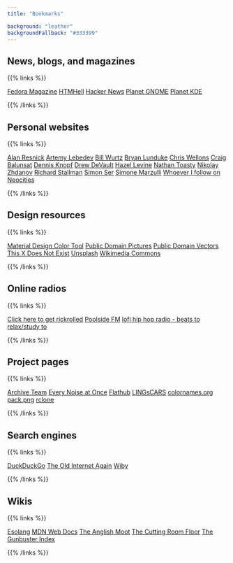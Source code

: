 ```yaml
---
title: "Bookmarks"

background: "leather"
backgroundFallback: "#333399"
---
```


## News, blogs, and magazines

{{% links %}}

[Fedora Magazine](https://fedoramagazine.org/)
[HTMHell](https://www.htmhell.dev/)
[Hacker News](https://news.ycombinator.com/)
[Planet GNOME](https://planet.gnome.org/)
[Planet KDE](https://planet.kde.org/)

{{% /links %}}

## Personal websites

{{% links %}}

[Alan Resnick](https://alanresnick.info/)
[Artemy Lebedev](https://www.tema.ru/eng/)
[Bill Wurtz](https://billwurtz.com/)
[Bryan Lunduke](https://lunduke.com/)
[Chris Wellons](https://nullprogram.com/)
[Craig Balunsat](https://www.balunsat.org/)
[Dennis Knopf](http://www.dennisknopf.net/)
[Drew DeVault](https://drewdevault.com/)
[Hazel Levine](https://knightsofthelambdacalcul.us/)
[Nathan Toasty](http://toastytech.com/)
[Nikolay Zhdanov](https://nicolas232.github.io/)
[Richard Stallman](https://stallman.org/)
[Simon Ser](https://emersion.fr/)
[Simone Marzulli](https://simone.computer/#/)
[Whoever I follow on Neocities](https://neocities.org/site/kirbykevinson/follows)

{{% /links %}}

## Design resources

{{% links %}}

[Material Design Color Tool](https://material.io/resources/color/)
[Public Domain Pictures](https://publicdomainpictures.net/en/)
[Public Domain Vectors](https://publicdomainvectors.org/)
[This X Does Not Exist](https://thisxdoesnotexist.com/)
[Unsplash](https://unsplash.com/)
[Wikimedia Commons](https://commons.wikimedia.org/wiki/Main_Page)

{{% /links %}}

## Online radios

{{% links %}}

[Click here to get rickrolled](https://www.youtube.com/watch?v=dQw4w9WgXcQ)
[Poolside FM](https://poolside.fm/)
[lofi hip hop radio - beats to relax/study to](https://www.youtube.com/watch?v=5qap5aO4i9A)

{{% /links %}}

## Project pages

{{% links %}}

[Archive Team](https://www.archiveteam.org/)
[Every Noise at Once](http://everynoise.com/)
[Flathub](https://flathub.org/home)
[LINGsCARS](https://www.lingscars.com/)
[colornames.org](https://colornames.org/)
[pack.png](https://packpng.com/)
[rclone](https://rclone.org/)

{{% /links %}}

## Search engines

{{% links %}}

[DuckDuckGo](https://duckduckgo.com/)
[The Old Internet Again](https://theoldnet.com/)
[Wiby](https://wiby.me/)

{{% /links %}}

## Wikis

{{% links %}}

[Esolang](https://esolangs.org/wiki/Main_Page)
[MDN Web Docs](https://developer.mozilla.org/en-US/)
[The Anglish Moot](https://anglish.fandom.com/wiki/Main_leaf)
[The Cutting Room Floor](https://tcrf.net/The_Cutting_Room_Floor)
[The Gunbuster Index](http://toponeraegunbuster.com/)

{{% /links %}}
